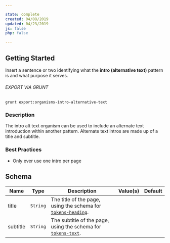 ```yaml
---

state: complete
created: 04/08/2019
updated: 04/23/2019
js: false
php: false

---
```


## Getting Started

Insert a sentence or two identifying what the **intro (alternative text)** pattern is and what purpose it serves.

###### EXPORT VIA GRUNT

```
grunt export:organisms-intro-alternative-text
```


### Description

The intro alt text organism can be used to include an alternate text introduction within another pattern. Alternate text intros are made up of a title and subtitle.


### Best Practices

- Only ever use one intro per page


## Schema

| Name      | Type      | Description                                                                             | Value(s)  | Default   |
|-----------|-----------|-----------------------------------------------------------------------------------------|-----------|-----------|
| title     | `String`  | The title of the page, using the schema for [`tokens-heading`][tokens-heading].         |           |           |
| subtitle  | `String`  | The subtitle of the page, using the schema for [`tokens-text`][tokens-text].            |           |           |


[tokens-heading]: /patterns/10-tokens-10-globals-heading/10-tokens-10-globals-heading.html
[tokens-text]: /patterns/10-tokens-10-globals-text/10-tokens-10-globals-text.html
